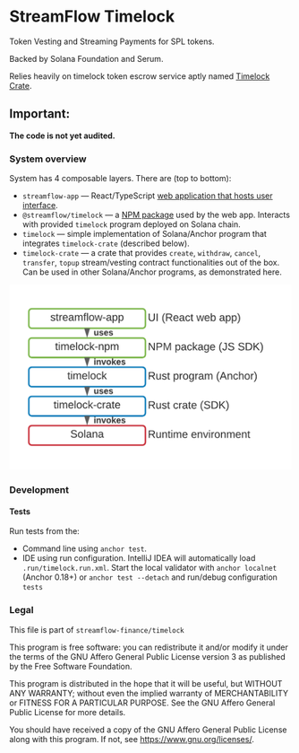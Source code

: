 # StreamFlow Timelock

Token Vesting and Streaming Payments for SPL tokens.

Backed by Solana Foundation and Serum.

Relies heavily on timelock token escrow service aptly named [Timelock Crate](https://github.com/streamflow-finance/timelock-crate/).

## Important:

**The code is not yet audited.**

### System overview

System has 4 composable layers. There are (top to bottom):

- `streamflow-app` — React/TypeScript [web application that hosts user interface](https://app.streamflow.finance).
- `@streamflow/timelock` — a [NPM package](https://www.npmjs.com/package/@streamflow/timelock) used by the web app.
  Interacts with provided `timelock` program deployed on Solana chain.
- `timelock` — simple implementation of Solana/Anchor program that integrates `timelock-crate` (described below).
- `timelock-crate` — a crate that provides `create`, `withdraw`, `cancel`, `transfer`, `topup` stream/vesting contract
  functionalities out of the box. Can be used in other Solana/Anchor programs, as demonstrated here.

![Platform overview](/misc/platform.png)

### Development

#### Tests

Run tests from the: 
   - Command line using `anchor test`.
   - IDE using run configuration.
     IntelliJ IDEA will automatically load `.run/timelock.run.xml`.
     Start the local validator with `anchor localnet` (Anchor 0.18+) or `anchor test --detach` and run/debug configuration `tests`


### Legal

This file is part of `streamflow-finance/timelock`

This program is free software: you can redistribute it and/or modify it under the terms of the GNU Affero General Public
License version 3 as published by the Free Software Foundation.

This program is distributed in the hope that it will be useful, but WITHOUT ANY WARRANTY; without even the implied
warranty of MERCHANTABILITY or FITNESS FOR A PARTICULAR PURPOSE. See the GNU Affero General Public License for more
details.

You should have received a copy of the GNU Affero General Public License along with this program. If not,
see <https://www.gnu.org/licenses/>.
